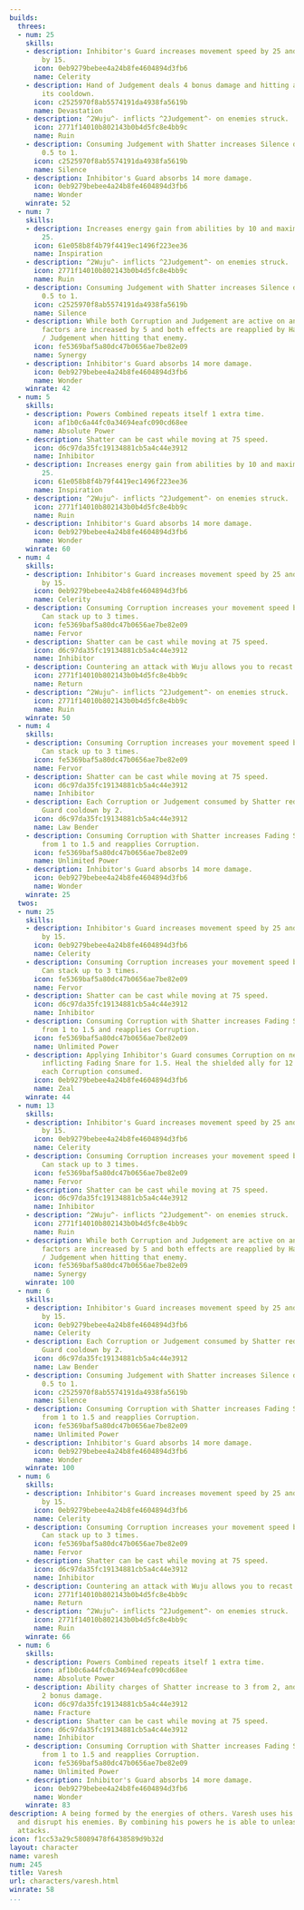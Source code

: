 ```yaml
---
builds:
  threes:
  - num: 25
    skills:
    - description: Inhibitor's Guard increases movement speed by 25 and damage output
        by 15.
      icon: 0eb9279bebee4a24b8fe4604894d3fb6
      name: Celerity
    - description: Hand of Judgement deals 4 bonus damage and hitting an enemy resets
        its cooldown.
      icon: c2525970f8ab5574191da4938fa5619b
      name: Devastation
    - description: ^2Wuju^- inflicts ^2Judgement^- on enemies struck.
      icon: 2771f14010b802143b0b4d5fc8e4bb9c
      name: Ruin
    - description: Consuming Judgement with Shatter increases Silence duration from
        0.5 to 1.
      icon: c2525970f8ab5574191da4938fa5619b
      name: Silence
    - description: Inhibitor's Guard absorbs 14 more damage.
      icon: 0eb9279bebee4a24b8fe4604894d3fb6
      name: Wonder
    winrate: 52
  - num: 7
    skills:
    - description: Increases energy gain from abilities by 10 and maximum energy by
        25.
      icon: 61e058b8f4b79f4419ec1496f223ee36
      name: Inspiration
    - description: ^2Wuju^- inflicts ^2Judgement^- on enemies struck.
      icon: 2771f14010b802143b0b4d5fc8e4bb9c
      name: Ruin
    - description: Consuming Judgement with Shatter increases Silence duration from
        0.5 to 1.
      icon: c2525970f8ab5574191da4938fa5619b
      name: Silence
    - description: While both Corruption and Judgement are active on an enemy, their
        factors are increased by 5 and both effects are reapplied by Hand of Corruption
        / Judgement when hitting that enemy.
      icon: fe5369baf5a80dc47b0656ae7be82e09
      name: Synergy
    - description: Inhibitor's Guard absorbs 14 more damage.
      icon: 0eb9279bebee4a24b8fe4604894d3fb6
      name: Wonder
    winrate: 42
  - num: 5
    skills:
    - description: Powers Combined repeats itself 1 extra time.
      icon: af1b0c6a44fc0a34694eafc090cd68ee
      name: Absolute Power
    - description: Shatter can be cast while moving at 75 speed.
      icon: d6c97da35fc19134881cb5a4c44e3912
      name: Inhibitor
    - description: Increases energy gain from abilities by 10 and maximum energy by
        25.
      icon: 61e058b8f4b79f4419ec1496f223ee36
      name: Inspiration
    - description: ^2Wuju^- inflicts ^2Judgement^- on enemies struck.
      icon: 2771f14010b802143b0b4d5fc8e4bb9c
      name: Ruin
    - description: Inhibitor's Guard absorbs 14 more damage.
      icon: 0eb9279bebee4a24b8fe4604894d3fb6
      name: Wonder
    winrate: 60
  - num: 4
    skills:
    - description: Inhibitor's Guard increases movement speed by 25 and damage output
        by 15.
      icon: 0eb9279bebee4a24b8fe4604894d3fb6
      name: Celerity
    - description: Consuming Corruption increases your movement speed by 10 for 5.
        Can stack up to 3 times.
      icon: fe5369baf5a80dc47b0656ae7be82e09
      name: Fervor
    - description: Shatter can be cast while moving at 75 speed.
      icon: d6c97da35fc19134881cb5a4c44e3912
      name: Inhibitor
    - description: Countering an attack with Wuju allows you to recast it for 2.
      icon: 2771f14010b802143b0b4d5fc8e4bb9c
      name: Return
    - description: ^2Wuju^- inflicts ^2Judgement^- on enemies struck.
      icon: 2771f14010b802143b0b4d5fc8e4bb9c
      name: Ruin
    winrate: 50
  - num: 4
    skills:
    - description: Consuming Corruption increases your movement speed by 10 for 5.
        Can stack up to 3 times.
      icon: fe5369baf5a80dc47b0656ae7be82e09
      name: Fervor
    - description: Shatter can be cast while moving at 75 speed.
      icon: d6c97da35fc19134881cb5a4c44e3912
      name: Inhibitor
    - description: Each Corruption or Judgement consumed by Shatter reduces Inhibitors
        Guard cooldown by 2.
      icon: d6c97da35fc19134881cb5a4c44e3912
      name: Law Bender
    - description: Consuming Corruption with Shatter increases Fading Snare duration
        from 1 to 1.5 and reapplies Corruption.
      icon: fe5369baf5a80dc47b0656ae7be82e09
      name: Unlimited Power
    - description: Inhibitor's Guard absorbs 14 more damage.
      icon: 0eb9279bebee4a24b8fe4604894d3fb6
      name: Wonder
    winrate: 25
  twos:
  - num: 25
    skills:
    - description: Inhibitor's Guard increases movement speed by 25 and damage output
        by 15.
      icon: 0eb9279bebee4a24b8fe4604894d3fb6
      name: Celerity
    - description: Consuming Corruption increases your movement speed by 10 for 5.
        Can stack up to 3 times.
      icon: fe5369baf5a80dc47b0656ae7be82e09
      name: Fervor
    - description: Shatter can be cast while moving at 75 speed.
      icon: d6c97da35fc19134881cb5a4c44e3912
      name: Inhibitor
    - description: Consuming Corruption with Shatter increases Fading Snare duration
        from 1 to 1.5 and reapplies Corruption.
      icon: fe5369baf5a80dc47b0656ae7be82e09
      name: Unlimited Power
    - description: Applying Inhibitor's Guard consumes Corruption on nearby enemies,
        inflicting Fading Snare for 1.5. Heal the shielded ally for 12 health for
        each Corruption consumed.
      icon: 0eb9279bebee4a24b8fe4604894d3fb6
      name: Zeal
    winrate: 44
  - num: 13
    skills:
    - description: Inhibitor's Guard increases movement speed by 25 and damage output
        by 15.
      icon: 0eb9279bebee4a24b8fe4604894d3fb6
      name: Celerity
    - description: Consuming Corruption increases your movement speed by 10 for 5.
        Can stack up to 3 times.
      icon: fe5369baf5a80dc47b0656ae7be82e09
      name: Fervor
    - description: Shatter can be cast while moving at 75 speed.
      icon: d6c97da35fc19134881cb5a4c44e3912
      name: Inhibitor
    - description: ^2Wuju^- inflicts ^2Judgement^- on enemies struck.
      icon: 2771f14010b802143b0b4d5fc8e4bb9c
      name: Ruin
    - description: While both Corruption and Judgement are active on an enemy, their
        factors are increased by 5 and both effects are reapplied by Hand of Corruption
        / Judgement when hitting that enemy.
      icon: fe5369baf5a80dc47b0656ae7be82e09
      name: Synergy
    winrate: 100
  - num: 6
    skills:
    - description: Inhibitor's Guard increases movement speed by 25 and damage output
        by 15.
      icon: 0eb9279bebee4a24b8fe4604894d3fb6
      name: Celerity
    - description: Each Corruption or Judgement consumed by Shatter reduces Inhibitors
        Guard cooldown by 2.
      icon: d6c97da35fc19134881cb5a4c44e3912
      name: Law Bender
    - description: Consuming Judgement with Shatter increases Silence duration from
        0.5 to 1.
      icon: c2525970f8ab5574191da4938fa5619b
      name: Silence
    - description: Consuming Corruption with Shatter increases Fading Snare duration
        from 1 to 1.5 and reapplies Corruption.
      icon: fe5369baf5a80dc47b0656ae7be82e09
      name: Unlimited Power
    - description: Inhibitor's Guard absorbs 14 more damage.
      icon: 0eb9279bebee4a24b8fe4604894d3fb6
      name: Wonder
    winrate: 100
  - num: 6
    skills:
    - description: Inhibitor's Guard increases movement speed by 25 and damage output
        by 15.
      icon: 0eb9279bebee4a24b8fe4604894d3fb6
      name: Celerity
    - description: Consuming Corruption increases your movement speed by 10 for 5.
        Can stack up to 3 times.
      icon: fe5369baf5a80dc47b0656ae7be82e09
      name: Fervor
    - description: Shatter can be cast while moving at 75 speed.
      icon: d6c97da35fc19134881cb5a4c44e3912
      name: Inhibitor
    - description: Countering an attack with Wuju allows you to recast it for 2.
      icon: 2771f14010b802143b0b4d5fc8e4bb9c
      name: Return
    - description: ^2Wuju^- inflicts ^2Judgement^- on enemies struck.
      icon: 2771f14010b802143b0b4d5fc8e4bb9c
      name: Ruin
    winrate: 66
  - num: 6
    skills:
    - description: Powers Combined repeats itself 1 extra time.
      icon: af1b0c6a44fc0a34694eafc090cd68ee
      name: Absolute Power
    - description: Ability charges of Shatter increase to 3 from 2, and Shatter deals
        2 bonus damage.
      icon: d6c97da35fc19134881cb5a4c44e3912
      name: Fracture
    - description: Shatter can be cast while moving at 75 speed.
      icon: d6c97da35fc19134881cb5a4c44e3912
      name: Inhibitor
    - description: Consuming Corruption with Shatter increases Fading Snare duration
        from 1 to 1.5 and reapplies Corruption.
      icon: fe5369baf5a80dc47b0656ae7be82e09
      name: Unlimited Power
    - description: Inhibitor's Guard absorbs 14 more damage.
      icon: 0eb9279bebee4a24b8fe4604894d3fb6
      name: Wonder
    winrate: 83
description: A being formed by the energies of others. Varesh uses his power  to weaken
  and disrupt his enemies. By combining his powers he is able to unleash devastating
  attacks.
icon: f1cc53a29c58089478f6438589d9b32d
layout: character
name: varesh
num: 245
title: Varesh
url: characters/varesh.html
winrate: 58
...
```

